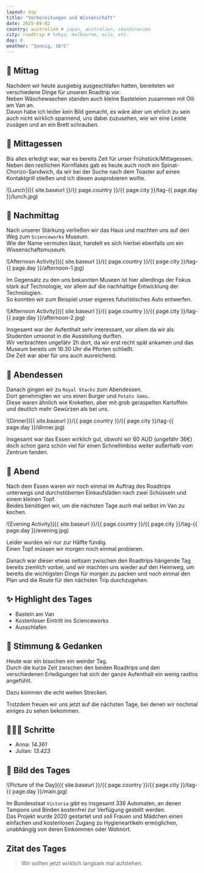 ```yaml
---
layout: day
title: "Vorbereitungen und Wissenschaft"
date: 2025-09-02
country: australien # japan, australien, skandinavien
city: roadtrip # tokyo, melbourne, oslo, etc.
day: 0
weather: "Sonnig, 16°C"
---
```


## 🌇 Mittag

Nachdem wir heute ausgiebig ausgeschlafen hatten, bereiteten wir verschiedene Dinge für unseren Roadtrip vor.  
Neben Wäschewaschen standen auch kleine Basteleien zusammen mit Olli am Van an.  
Davon habe ich leider kein Bild gemacht, es wäre aber um ehrlich zu sein auch nicht wirklich spannend, uns dabei zuzusehen, wie wir eine Leiste zusägen und an ein Brett schrauben.  

## 🍣 Mittagessen

Bis alles erledigt war, war es bereits Zeit für unser Frühstück/Mittagessen.  
Neben den restlichen Kornflakes gab es heute auch noch ein Spinat-Chorizo-Sandwich, da wir bei der Suche nach dem Toaster auf einen Kontaktgrill stießen und ich diesen ausprobieren wollte.  

![Lunch]({{ site.baseurl }}/{{ page.country }}/{{ page.city }}/tag-{{ page.day }}/lunch.jpg)

## 🌆 Nachmittag

Nach unserer Stärkung verließen wir das Haus und machten uns auf den Weg zum `Scienceworks` Museum.  
Wie der Name vermuten lässt, handelt es sich hierbei ebenfalls um ein Wissenschaftsmuseum.  

![Afternoon Activity]({{ site.baseurl }}/{{ page.country }}/{{ page.city }}/tag-{{ page.day }}/afternoon-1.jpg)

Im Gegensatz zu den uns bekannten Museen ist hier allerdings der Fokus stark auf Technologie, vor allem auf die nachhaltige Entwicklung der Technologien.  
So konnten wir zum Beispiel unser eigenes futuristisches Auto entwerfen.  

![Afternoon Activity]({{ site.baseurl }}/{{ page.country }}/{{ page.city }}/tag-{{ page.day }}/afternoon-2.jpg)

Insgesamt war der Aufenthalt sehr interessant, vor allem da wir als Studenten umsonst in die Ausstellung durften.  
Wir verbrachten ungefähr 2h dort, da wir erst recht spät ankamen und das Museum bereits um 16:30 Uhr die Pforten schließt.  
Die Zeit war aber für uns auch ausreichend.  

## 🍜 Abendessen

Danach gingen wir zu `Royal Stacks` zum Abendessen.  
Dort genehmigten wir uns einen Burger und `Potato Gems`.  
Diese waren ähnlich wie Kroketten, aber mit grob geraspelten Kartoffeln und deutlich mehr Gewürzen als bei uns.  

![Dinner]({{ site.baseurl }}/{{ page.country }}/{{ page.city }}/tag-{{ page.day }}/dinner.jpg)

Insgesamt war das Essen wirklich gut, obwohl wir 60 AUD (ungefähr 36€) doch schon ganz schön viel für einen Schnellimbiss weiter außerhalb vom Zentrum fanden.  

## 🌙 Abend

Nach dem Essen waren wir noch einmal im Auftrag des Roadtrips unterwegs und durchstöberten Einkaufsläden nach zwei Schüsseln und einem kleinen Topf.  
Beides benötigen wir, um die nächsten Tage auch mal selbst im Van zu kochen.  

![Evening Activity]({{ site.baseurl }}/{{ page.country }}/{{ page.city }}/tag-{{ page.day }}/evening.jpg)

Leider wurden wir nur zur Hälfte fündig.  
Einen Topf müssen wir morgen noch einmal probieren.  

Danach war dieser etwas seltsam zwischen den Roadtrips hängende Tag bereits ziemlich vorbei, und wir machten uns wieder auf den Heimweg, um bereits die wichtigsten Dinge für morgen zu packen und noch einmal den Plan und die Route für den nächsten Trip durchzugehen.  

## ✨ Highlight des Tages

- Basteln am Van  
- Kostenloser Eintritt ins Scienceworks  
- Ausschlafen  

## 💭 Stimmung & Gedanken

Heute war ein bisschen ein weirder Tag.  
Durch die kurze Zeit zwischen den beiden Roadtrips und den verschiedenen Erledigungen hat sich der ganze Aufenthalt ein wenig rastlos angefühlt.  

Dazu kommen die echt weiten Strecken.  

Trotzdem freuen wir uns jetzt auf die nächsten Tage, bei denen wir nochmal einiges zu sehen bekommen.  

## 🏃🏽‍♀️ Schritte

- Anna: _14.361_  
- Julian: _13.423_  

## 📸 Bild des Tages

![Picture of the Day]({{ site.baseurl }}/{{ page.country }}/{{ page.city }}/tag-{{ page.day }}/main.jpg)

Im Bundesstaat `Victoria` gibt es insgesamt 336 Automaten, an denen Tampons und Binden kostenfrei zur Verfügung gestellt werden.  
Das Projekt wurde 2020 gestartet und soll Frauen und Mädchen einen einfachen und kostenlosen Zugang zu Hygieneartikeln ermöglichen, unabhängig von deren Einkommen oder Wohnort.  

## Zitat des Tages

> Wir sollten jetzt wirklich langsam mal aufstehen.
